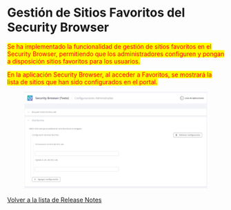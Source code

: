 # Gestión de Sitios Favoritos del Security Browser

<mark style="color:red;">Se ha implementado la funcionalidad de gestión de sitios favoritos en el Security Browser, permitiendo que los administradores configuren y pongan a disposición sitios favoritos para los usuarios.</mark>

<mark style="color:red;">En la aplicación Security Browser, al acceder a Favoritos, se mostrará la lista de sitios que han sido configurados en el portal.</mark>

<figure><img src="../../.gitbook/assets/image (2).png" alt=""><figcaption></figcaption></figure>

[Volver a la lista de Release Notes](./)
